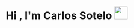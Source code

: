 <h1 align="center">Hi , I'm Carlos Sotelo <img src="https://media.giphy.com/media/hvRJCLFzcasrR4ia7z/giphy.gif" width="35"></h1>
